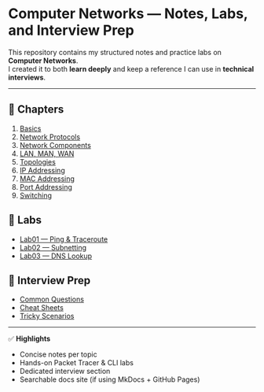 # Computer Networks — Notes, Labs, and Interview Prep

This repository contains my structured notes and practice labs on **Computer Networks**.  
I created it to both **learn deeply** and keep a reference I can use in **technical interviews**.

---

## 📖 Chapters
<!-- 1. [Basics](./docs/01_basics.md)
2. [Network Protocols & Communications](./docs/02_Network Protocols & Communications.md)
3. [Components of a Computer Network](./docs/03_Components of a Computer Network.md)
4. [LAN ,MAN, WAN](./docs/04_Classification of Computer Networks.md)
5. [Bus , Star, Ring, Mesh, Hybrid](./docs/05_Network Topology.md)
6. [IP Address](./docs/06_Basics of IP Addressing.md)
7. [MAC Address](./docs/07_Basics of MAC Addressing.md)
8. [PORT Address](./docs/08 - Basics of Port Addressing.md)
9. [Switching](./docs/09_Switching Techniques in Computer Networksmd) -->

1. [Basics](./docs/01_basics.md)
2. [Network Protocols](./docs/02_Network_Protocols_&_Communications.md)
3. [Network Components](./docs/03_Components_of_a_Computer_Network.md)
4. [LAN, MAN, WAN](./docs/04_Classification_of_Computer_Networks.md)
5. [Topologies](./docs/05_Network_Topology.md)
6. [IP Addressing](./docs/06_Basics_of_IP_Addressing.md)
7. [MAC Addressing](./docs/07_Basics_of_MAC_Addressing.md)
8. [Port Addressing](./docs/08_Basics_of_Port_Addressing.md)
9. [Switching](./docs/09_Switching_Techniques_in_Computer_Networks.md)
## 🧪 Labs
- [Lab01 — Ping & Traceroute](./labs/lab01_ping_traceroute.md)
- [Lab02 — Subnetting](./labs/lab02_subnetting.md)
- [Lab03 — DNS Lookup](./labs/lab03_dns_lookup.md)

## 💼 Interview Prep
- [Common Questions](./interview-prep/common_questions.md)
- [Cheat Sheets](./interview-prep/cheat_sheets.md)
- [Tricky Scenarios](./interview-prep/tricky_scenarios.md)

---

✅ **Highlights**
- Concise notes per topic  
- Hands-on Packet Tracer & CLI labs  
- Dedicated interview section  
- Searchable docs site (if using MkDocs + GitHub Pages)
